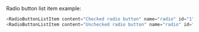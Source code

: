 Radio button list item example:

```js
<RadioButtonListItem content="Checked radio button" name="radio" id="1" checked={true} />
<RadioButtonListItem content="Unchecked radio button" name="radio" id="2" />
```
